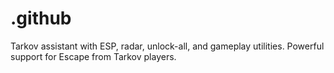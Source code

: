 # .github
Tarkov assistant with ESP, radar, unlock-all, and gameplay utilities. Powerful support for Escape from Tarkov players.
